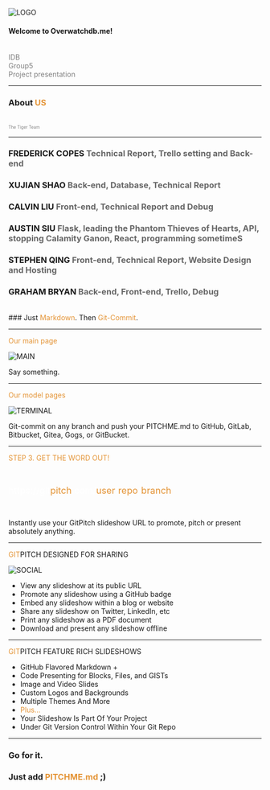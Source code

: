![LOGO](https://raw.githubusercontent.com/XS2929/idb/master/static/gitpitch_pic/logo.png)

#### Welcome to Overwatchdb.me!
<br>
<span style="color:gray">IDB</span>
<br>
<span style="color:gray">Group5</span>
<br>
<span style="color:gray">Project presentation</span>

---

### About <span style="color: #e49436; text-transform: none">US</span>
<br>
<span style="color:gray; font-size:0.6em;">The Tiger Team</span>

---
### FREDERICK COPES <span style="color: #666666"> Technical Report, Trello setting and Back-end</span>

### XUJIAN SHAO <span style="color: #666666"> Back-end, Database, Technical Report</span>

### CALVIN LIU <span style="color: #666666">Front-end, Technical Report and Debug</span>

### AUSTIN SIU <span style="color: #666666"> Flask, leading the Phantom Thieves of Hearts, API, stopping Calamity Ganon, React, programming sometimeS</span>

### STEPHEN QING <span style="color: #666666"> Front-end, Technical Report, Website Design and Hosting</span>

### GRAHAM BRYAN <span style="color: #666666"> Back-end, Front-end, Trello, Debug</span>


<br>
### Just <span style="color: #e49436">Markdown</span>. Then <span style="color: #e49436">Git-Commit</span>.

---

<span style="color: #e49436">Our main page</span>

![MAIN](https://raw.githubusercontent.com/XS2929/idb/master/static/gitpitch_pic/overwatchdb.png)

Say something.

---

<span style="color: #e49436">Our model pages</span>

![TERMINAL](https://d1z75bzl1vljy2.cloudfront.net/hello-world/terminal.png)

Git-commit on any branch and push your PITCHME.md to GitHub, GitLab, Bitbucket, Gitea, Gogs, or GitBucket.

---

<span style="color: #e49436">STEP 3. GET THE WORD OUT!</span>

<br>

<span style="font-size: 1.3em;"><span style="color:white">htt</span><span style="color:white">ps://git</span><span style="color: #e49436">pitch</span><span style="color: white">.com/<span style="color: #e49436">user</span>/<span style="color: #e49436">repo</span>/<span style="color: #e49436">branch</span></span>

<br>

Instantly use your GitPitch slideshow URL to promote, pitch or present absolutely anything.

---

<span style="color: #e49436">GIT</span>PITCH DESIGNED FOR SHARING

![SOCIAL](https://d1z75bzl1vljy2.cloudfront.net/hello-world/gp-social.jpg)

- View any slideshow at its public URL
- Promote any slideshow using a GitHub badge
- Embed any slideshow within a blog or website
- Share any slideshow on Twitter, LinkedIn, etc
- Print any slideshow as a PDF document
- Download and present any slideshow offline

---

<span style="color: #e49436">GIT</span>PITCH FEATURE RICH SLIDESHOWS

- GitHub Flavored Markdown +
- Code Presenting for Blocks, Files, and GISTs
- Image and Video Slides
- Custom Logos and Backgrounds
- Multiple Themes And More
- <span style="color: #e49436">Plus...</span>
- Your Slideshow Is Part Of Your Project
- Under Git Version Control Within Your Git Repo


---

### Go for it.
### Just add <span style="color: #e49436; text-transform: none">PITCHME.md</span> ;)
